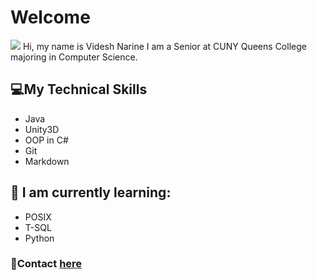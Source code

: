 # Welcome
<img src = "https://ih1.redbubble.net/image.1156498190.4347/ur,pin_large_front,square,600x600.u3.jpg">
Hi, my name is Videsh Narine I am a Senior at CUNY Queens College majoring in Computer Science. 

## 💻My Technical Skills
* Java
* Unity3D
* OOP in C#
* Git
* Markdown

## 💾 I am currently learning:
* POSIX
* T-SQL
* Python

### 📨Contact [here](link)
